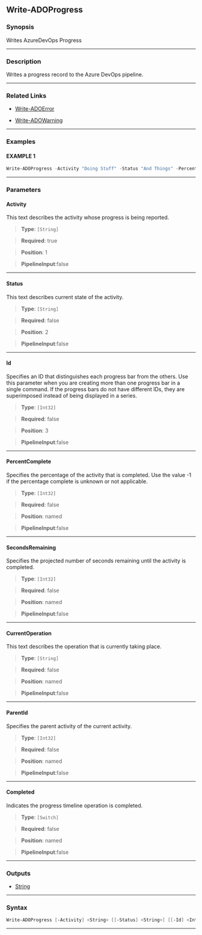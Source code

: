 Write-ADOProgress
-----------------
### Synopsis
Writes AzureDevOps Progress

---
### Description

Writes a progress record to the Azure DevOps pipeline.

---
### Related Links
* [Write-ADOError](Write-ADOError.md)



* [Write-ADOWarning](Write-ADOWarning.md)



---
### Examples
#### EXAMPLE 1
```PowerShell
Write-ADOProgress -Activity "Doing Stuff" -Status "And Things" -PercentComplete 50
```

---
### Parameters
#### **Activity**

This text describes the activity whose progress is being reported.



> **Type**: ```[String]```

> **Required**: true

> **Position**: 1

> **PipelineInput**:false



---
#### **Status**

This text describes current state of the activity.



> **Type**: ```[String]```

> **Required**: false

> **Position**: 2

> **PipelineInput**:false



---
#### **Id**

Specifies an ID that distinguishes each progress bar from the others. Use this parameter when you are creating more than one progress bar in a single command.
If the progress bars do not have different IDs, they are superimposed instead of being displayed in a series.



> **Type**: ```[Int32]```

> **Required**: false

> **Position**: 3

> **PipelineInput**:false



---
#### **PercentComplete**

Specifies the percentage of the activity that is completed.
Use the value -1 if the percentage complete is unknown or not applicable.



> **Type**: ```[Int32]```

> **Required**: false

> **Position**: named

> **PipelineInput**:false



---
#### **SecondsRemaining**

Specifies the projected number of seconds remaining until the activity is completed.



> **Type**: ```[Int32]```

> **Required**: false

> **Position**: named

> **PipelineInput**:false



---
#### **CurrentOperation**

This text describes the operation that is currently taking place.



> **Type**: ```[String]```

> **Required**: false

> **Position**: named

> **PipelineInput**:false



---
#### **ParentId**

Specifies the parent activity of the current activity.



> **Type**: ```[Int32]```

> **Required**: false

> **Position**: named

> **PipelineInput**:false



---
#### **Completed**

Indicates the progress timeline operation is completed.



> **Type**: ```[Switch]```

> **Required**: false

> **Position**: named

> **PipelineInput**:false



---
### Outputs
* [String](https://learn.microsoft.com/en-us/dotnet/api/System.String)




---
### Syntax
```PowerShell
Write-ADOProgress [-Activity] <String> [[-Status] <String>] [[-Id] <Int32>] [-PercentComplete <Int32>] [-SecondsRemaining <Int32>] [-CurrentOperation <String>] [-ParentId <Int32>] [-Completed] [<CommonParameters>]
```
---
